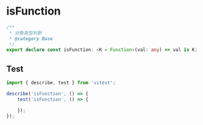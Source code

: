 # isFunction
```ts
/**
 * 对象类型判断
 * @category Base
 */
export declare const isFunction: <K = Function>(val: any) => val is K;

```

## Test
```ts
import { describe, test } from 'vitest';

describe('isFunction', () => {
    test('isFunction', () => {

    });
});
```
